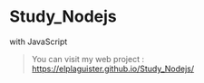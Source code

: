 # Study_Nodejs
 with JavaScript
> You can visit my web project : https://elplaguister.github.io/Study_Nodejs/
